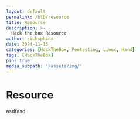 ```yaml
---
layout: default
permalink: /htb/resource
title: Resource
description: >-
  Hack the box Resource
author: richsphinx
date: 2024-11-15
categories: [HackTheBox, Pentesting, Linux, Hard]
tags: [HackTheBox]
pin: true
media_subpath: '/assets/img/'
---
```


# Resource

asdfasd
